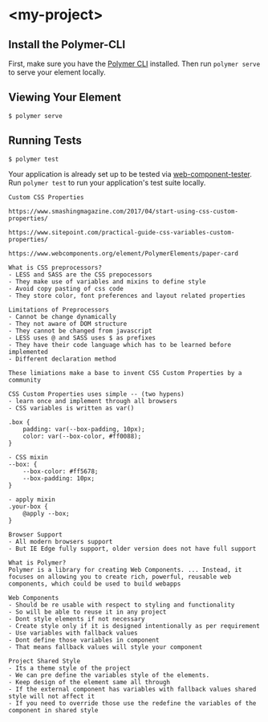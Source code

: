 # \<my-project\>



## Install the Polymer-CLI

First, make sure you have the [Polymer CLI](https://www.npmjs.com/package/polymer-cli) installed. Then run `polymer serve` to serve your element locally.

## Viewing Your Element

```
$ polymer serve
```

## Running Tests

```
$ polymer test
```

Your application is already set up to be tested via [web-component-tester](https://github.com/Polymer/web-component-tester). Run `polymer test` to run your application's test suite locally.

```
Custom CSS Properties

https://www.smashingmagazine.com/2017/04/start-using-css-custom-properties/

https://www.sitepoint.com/practical-guide-css-variables-custom-properties/
```
```
https://www.webcomponents.org/element/PolymerElements/paper-card
```


```
What is CSS preprocessors?
- LESS and SASS are the CSS prepocessors
- They make use of variables and mixins to define style
- Avoid copy pasting of css code
- They store color, font preferences and layout related properties
```

```
Limitations of Preprocessors
- Cannot be change dynamically
- They not aware of DOM structure
- They cannot be changed from javascript
- LESS uses @ and SASS uses $ as prefixes
- They have their code language which has to be learned before implemented
- Different declaration method
```

```
These limiations make a base to invent CSS Custom Properties by a community
```

```
CSS Custom Properties uses simple -- (two hypens)
- learn once and implement through all browsers
- CSS variables is written as var()

.box {
    padding: var(--box-padding, 10px);
    color: var(--box-color, #ff0088);
}

- CSS mixin
--box: {
    --box-color: #ff5678;
    --box-padding: 10px;
}

- apply mixin
.your-box {
    @apply --box;
}
```

```
Browser Support
- All modern browsers support
- But IE Edge fully support, older version does not have full support 
```

```
What is Polymer?
Polymer is a library for creating Web Components. ... Instead, it focuses on allowing you to create rich, powerful, reusable web components, which could be used to build webapps
```

```
Web Components
- Should be re usable with respect to styling and functionality
- So will be able to reuse it in any project
- Dont style elements if not necessary
- Create style only if it is designed intentionally as per requirement
- Use variables with fallback values
- Dont define those variables in component
- That means fallback values will style your component
```

```
Project Shared Style
- Its a theme style of the project
- We can pre define the variables style of the elements.
- Keep design of the element same all through
- If the external component has variables with fallback values shared style will not affect it
- If you need to override those use the redefine the variables of the component in shared style
```

```
```

```
```




